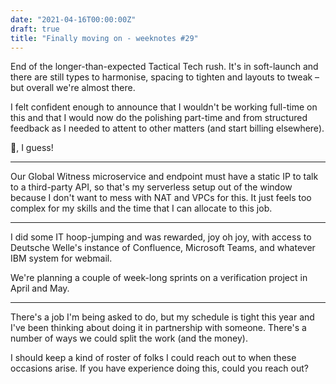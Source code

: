```yaml
---
date: "2021-04-16T00:00:00Z"
draft: true
title: "Finally moving on - weeknotes #29"
---
```


End of the longer-than-expected Tactical Tech rush. It's in soft-launch and there are still types to harmonise, spacing to tighten and layouts to tweak – but overall we're almost there.

I felt confident enough to announce that I wouldn't be working full-time on this and that I would now do the polishing part-time and from structured feedback as I needed to attent to other matters (and start billing elsewhere).

🎉, I guess!

---

Our Global Witness microservice and endpoint must have a static IP to talk to a third-party API, so that's my serverless setup out of the window because I don't want to mess with NAT and VPCs for this. It just feels too complex for my skills and the time that I can allocate to this job.

---

I did some IT hoop-jumping and was rewarded, joy oh joy, with access to Deutsche Welle's instance of Confluence, Microsoft Teams, and whatever IBM system for webmail.

We're planning a couple of week-long sprints on a verification project in April and May.

---

There's a job I'm being asked to do, but my schedule is tight this year and I've been thinking about doing it in partnership with someone. There's a number of ways we could split the work (and the money).

I should keep a kind of roster of folks I could reach out to when these occasions arise. If you have experience doing this, could you reach out?
